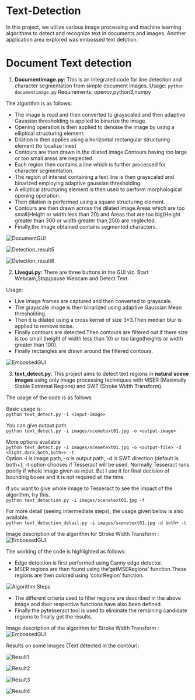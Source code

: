 # Text-Detection
In this project, we utilize various image processing and machine learning algorithms to detect and recognize text in documents and images. Another application area explored was embossed text detction.

# Document Text detection

1. **Documentimage.py**: This is an integrated code for line detection and character segmentation from simple document images.
Usage: `python documentimage.py`
Requirements: opencv,python3,numpy

The algorithm is as follows:

* The image is read and then converted to grayscaled and then adaptive Gaussian thresholding is applied to binarize the image.
*	Opening operation is then applied to denoise the image by using a elliptical structuring element.
*	Dilation is then applies using a horizontal rectangular structuring element (to localize lines)
*	Contours are then drawn in the dilated image.Contours having too large or too small areas are neglected.
*	Each region then contains a line which is further processed for character segmentation.
*	The region of interest containing a text line is then grayscaled and binarized employing adaptive gaussian thresholding.
*	A elliptical structuring element is then used to perform morphological opening operation.
*	Then dilation is performed using a square structuring element.
*	Contours are then drawn across the dilated image.Areas which are too small(Height or width less than 20) and Areas that are too big(Height greater than 300 or width greater than 250) are neglected.
*	Finally,the image obtained contains segmented characters.

![DocumentGUI](https://github.com/chitransh1998/Text-Detection/blob/main/documentgui.png?raw=true)

![Detection_result5](https://github.com/chitransh1998/Text-Detection/blob/main/detection_result5.png?raw=true)

![Detection_result6](https://github.com/chitransh1998/Text-Detection/blob/main/detection_result6.png?raw=true)

2. **Livegui.py**: There are three buttons in the GUI viz. Start Webcam,Stop/pause Webcam and Detect Text.

Usage:
*	Live image frames are captured and then converted to grayscale.
*	The grayscale image is then binarized using adaptive Gaussian Mean thresholding.
*	Then it is dilated using a cross kernel of size 3*3.Then median blur is applied to remove noise.
*	Finally contours are detected.Then contours are filtered out if there size is too small (height of width less than 10) or too large(heights or width greater than 100).
*	Finally rectangles are drawn around the filtered contours.

![EmbossedGUI](https://github.com/chitransh1998/Text-Detection/blob/main/embossedgui.png?raw=true)

3. **text_detect.py**: This project aims to detect text regions in **natural scene images** using only image processing techniques with MSER (Maximally Stable Extremal Regions) and SWT (Stroke Width Transform). 

The usage of the code is as follows  

Basic usage is:  
`python text_detect.py -i <input-image>`  

You can give output path   
`python text_detect.py -i images/scenetext01.jpg -o <output-image>`  

More options available  
`python text_detect.py -i images/scenetext01.jpg -o <output-file> -d <light,dark,both,both+> -t`  
Option -i is image path, -o is output path, -d is SWT direction (default is both+), -t option chooses if Tesseract will be used. Normally Tesseract runs poorly if whole image given as input. But I use it for final decision of bounding boxes and it is not required all the time.  

If you want to give whole image to Tesseract to see the impact of the algorithm, try this.  
`python text_detection.py -i images/scenetext01.jpg -f`

For more detail (seeing intermediate steps), the usage given below is also available.  
`python text_detection_detail.py -i images/scenetext01.jpg -d both+ -t`

Image description of the algorithm for Stroke Width Transform :  
![EmbossedGUI](https://github.com/chitransh1998/Text-Detection/blob/main/SWT_algo_images.png?raw=true)


The working of the code is highlighted as follows:  
* Edge detection is first performed using Canny edge detector.
* MSER regions are then found using the‘getMSERegions’ function.These regions are then colored using ‘colorRegion’ function. 

![Algorithm Steps](https://github.com/chitransh1998/Text-Detection/blob/main/SWT_algo.png?raw=true)

* The different criteria used to filter regions are described in the above image and their respective functions have also been defined.
* Finally the pytesseract tool is used to eliminate the remaining candidate regions to finally get the results.
  
Image description of the algorithm for Stroke Width Transform :    
![EmbossedGUI](https://github.com/chitransh1998/Text-Detection/blob/main/SWT_algo_images.png?raw=true)  

Results on some images (Text detected in the contour):

![Result1](https://github.com/chitransh1998/Text-Detection/blob/main/detection_result.png?raw=true)

![Result2](https://github.com/chitransh1998/Text-Detection/blob/main/detection_result2.png?raw=true)

![Result3](https://github.com/chitransh1998/Text-Detection/blob/main/detection_results3.png?raw=true)

![Result4](https://github.com/chitransh1998/Text-Detection/blob/main/detection_results4.png?raw=true)
